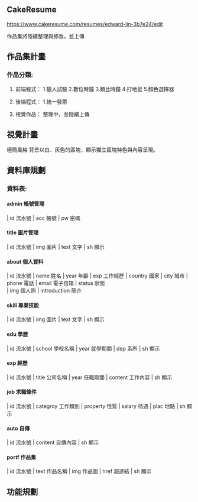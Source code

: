 ## CakeResume
https://www.cakeresume.com/resumes/edward-lin-3b7e24/edit

作品集將陸續整理與修改，並上傳

## 作品集計畫

### 作品分類:

1. 前端程式：
   1.獵人試驗 2.數位時鐘 3.類比時鐘 4.打地鼠 5.顏色選擇器

2. 後端程式：
   1.統一發票 

3. 視覺作品：
   整理中，並陸續上傳


## 視覺計畫

極簡風格 
背景以白、灰色的區塊，顯示獨立區塊特色與內容呈現。


## 資料庫規劃

### 資料表:

####    admin     帳號管理

  | id            流水號 
  | acc           帳號
  | pw            密碼
  
####    title     圖片管理

  | id            流水號 
  | img           圖片
  | text          文字
  | sh            顯示

####    about     個人資料

 | id             流水號
 | name           姓名
 | year           年齡
 | exp            工作經歷
 | country        國家
 | city           城市
 | phone          電話
 | email          電子信箱
 | status         狀態  
 | img            個人照
 | introduction   簡介   

####    skill     專業技能

 | id             流水號
 | img            圖片
 | text           文字
 | sh             顯示

####    edu       學歷

 | id             流水號
 | school         學校名稱
 | year           就學期間
 | dep            系所
 | sh             顯示

####    exp       經歷

 | id             流水號
 | title          公司名稱
 | year           任職期間
 | content        工作內容
 | sh             顯示

####    job       求職條件

 | id             流水號
 | categroy       工作類別
 | property       性質
 | salary         待遇
 | plac           地點
 | sh             顯示

####    auto      自傳

 | id             流水號
 | content        自傳內容
 | sh             顯示
####    portf     作品集

 | id             流水號
 | text           作品名稱
 | img            作品圖
 | href           超連結
 | sh             顯示


## 功能規劃

